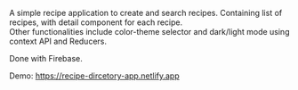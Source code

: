 A simple recipe application to create and search recipes. Containing list of recipes, with detail component for each recipe.  
Other functionalities include color-theme selector and dark/light mode using context API and Reducers.

Done with Firebase.

Demo: https://recipe-dircetory-app.netlify.app
